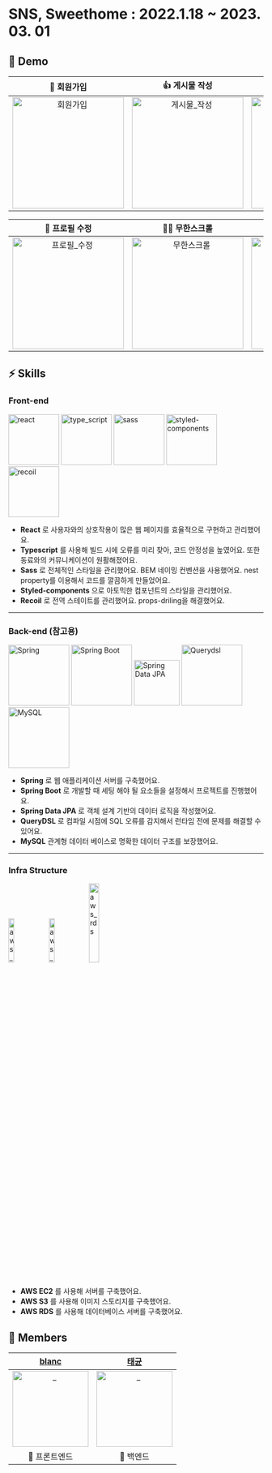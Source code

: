# SNS, Sweethome : 2022.1.18 ~ 2023. 03. 01

## 🚀 Demo

|                                                                 💖 회원가입                                                                  |                                                                 👍 게시물 작성                                                                  |                                                                 🌟 유저 페이지                                                                  |                                                                 🍓 댓글 작성                                                                  |
| :------------------------------------------------------------------------------------------------------------------------------------------: | :---------------------------------------------------------------------------------------------------------------------------------------------: | :---------------------------------------------------------------------------------------------------------------------------------------------: | :-------------------------------------------------------------------------------------------------------------------------------------------: |
| <img src="https://user-images.githubusercontent.com/79697414/222046919-b80d3f3d-1038-427c-acbb-1e44ca402aac.gif" alt="회원가입" width=220px> | <img src="https://user-images.githubusercontent.com/79697414/222048759-a6d91c8d-f111-49cd-94b1-3e8ab23ae124.gif" alt="게시물_작성" width=220px> | <img src="https://user-images.githubusercontent.com/79697414/222049707-b717559c-2ada-414c-9714-d4b236c7d7ec.gif" alt="유저_페이지" width=220px> | <img src="https://user-images.githubusercontent.com/79697414/222051675-c86221e3-45b8-48c2-b304-0042d05321da.gif" alt="댓글_작성" width=220px> |

|                                                                 🧐 프로필 수정                                                                  |                                                                 👩‍💻 무한스크롤                                                                  |                                                                 🧑‍💻 좋아요                                                                  |                                                                 🔎 팔로우 요청                                                                  |
| :---------------------------------------------------------------------------------------------------------------------------------------------: | :--------------------------------------------------------------------------------------------------------------------------------------------: | :----------------------------------------------------------------------------------------------------------------------------------------: | :---------------------------------------------------------------------------------------------------------------------------------------------: |
| <img src="https://user-images.githubusercontent.com/79697414/222052299-9825202e-5a59-4cd6-9e86-c2c00e7c96a8.gif" alt="프로필_수정" width=220px> | <img src="https://user-images.githubusercontent.com/79697414/222056148-dae7090a-5393-4e55-a385-a5ffbdb87cdb.gif" alt="무한스크롤" width=220px> | <img src="https://user-images.githubusercontent.com/79697414/222056924-6a011743-24ec-4424-8343-88a6bff39823.gif" alt="좋아요" width=220px> | <img src="https://user-images.githubusercontent.com/79697414/222060237-5c5d93fd-d410-4305-82da-df029c85b19c.gif" alt="팔로우_요청" width=220px> |

## ⚡️ Skills

### Front-end

<p>
  <img src="https://user-images.githubusercontent.com/52682603/138834243-fb74d81e-e90d-4c6a-8793-05df588f59ab.png" alt="react" width=100px>
  <img src="https://user-images.githubusercontent.com/52682603/138834262-a7af2293-e398-416d-8dd3-ff5fab8cb80d.png" alt="type_script" width=100px>
  <img src="https://user-images.githubusercontent.com/79697414/222064723-894fc2e3-4d22-46e7-a787-e595d8332a2b.png" alt="sass" width=100px>
  <img src="https://user-images.githubusercontent.com/79697414/222065199-660f1706-d1e7-42a0-973f-e08586ce0ae6.png" alt="styled-components" width=100px>
  <img src="https://user-images.githubusercontent.com/79697414/222065774-73a41838-bf3f-4ae5-a270-e10cba460bbf.png" alt="recoil" width=100px height=100px>

</p>

- **React** 로 사용자와의 상호작용이 많은 웹 페이지를 효율적으로 구현하고 관리했어요.
- **Typescript** 를 사용해 빌드 시에 오류를 미리 찾아, 코드 안정성을 높였어요. 또한 동료와의 커뮤니케이션이 원활해졌어요.
- **Sass** 로 전체적인 스타일을 관리했어요. BEM 네이밍 컨벤션을 사용했어요. nest property를 이용해서 코드를 깔끔하게 만들었어요.
- **Styled-components** 으로 아토믹한 컴포넌트의 스타일을 관리했어요.
- **Recoil** 로 전역 스테이트를 관리했어요. props-driling을 해결했어요.

---

### Back-end (참고용)

<p>
  <img src="https://www.svgrepo.com/show/354380/spring-icon.svg" alt="Spring" width="120px">
  <img src="https://spring.io/img/projects/spring-boot.svg" alt="Spring Boot" width="120px">
  <img src="https://spring.io/img/projects/spring-data.svg" alt="Spring Data JPA" width=90px>
  <img src="https://user-images.githubusercontent.com/52682603/138834280-73acd37b-97ef-4136-b58e-6138eb4fcc46.png" alt="Querydsl" width=120px>
  <img src="https://cdn-icons-png.flaticon.com/512/919/919836.png" alt="MySQL" width=120px>
</p>

- **Spring** 로 웹 애플리케이션 서버를 구축했어요. 
- **Spring Boot** 로 개발할 때 세팅 해야 될 요소들을 설정해서 프로젝트를 진행했어요.
- **Spring Data JPA** 로 객체 설계 기반의 데이터 로직을 작성했어요.
- **QueryDSL** 로 컴파일 시점에 SQL 오류를 감지해서 런타임 전에 문제를 해결할 수 있어요.
- **MySQL** 관계형 데이터 베이스로 명확한 데이터 구조를 보장했어요.

---

### Infra Structure

<p>
  <img src="https://user-images.githubusercontent.com/52682603/138834271-9004826c-7b4e-418a-95ea-57d1c05f6e8a.png" alt="aws_ec2" width=15%>
  <img src="https://sonraisecurity.com/wp-content/uploads/aws-s3-icon.png" alt="aws_s3" width="15%">
  <img src="https://blog.kakaocdn.net/dn/b99i7e/btq1JAm6HrX/OYTq97ecLTcYmCU5XYh1j1/img.png" alt="aws_rds" width="20%">
</p>

- **AWS EC2** 를 사용해 서버를 구축했어요.
- **AWS S3** 를 사용해 이미지 스토리지를 구축했어요.
- **AWS RDS** 를 사용해 데이터베이스 서버를 구축했어요.

## 🌈 Members

|                                                   [blanc](https://github.com/1yoouoo)                                                   |                                                                  [태균](https://github.com/taegyun1995)                                                                   |
| :-------------------------------------------------------------------------------------------------------------------------------------: |:-----------------------------------------------------------------------------------------------------------------------------------------------------------------------:|
| <img src="https://user-images.githubusercontent.com/79697414/222067658-76834aa2-504f-484b-8cd9-4a5ac74dfe38.jpeg" width=150px alt="_"/> | <img src="https://img2.daumcdn.net/thumb/R658x0.q70/?fname=https://t1.daumcdn.net/news/202212/02/bemypet/20221202152203492rhcy.jpg" width=150px height=150px  alt="_"/> |
|                                                              🍷 프론트엔드                                                              |                                                                                 🍶 백엔드                                                                                  |
